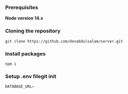 ### Prerequisites

**Node version 14.x**

### Cloning the repository

```shell
git clone https://github.com/devabdulsalam/server.git
```

### Install packages

```shell
npm i
```

### Setup .env filegit init

```js
DATABASE_URL=
```

